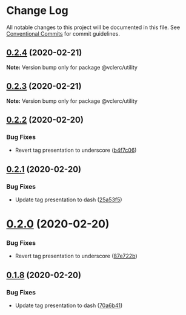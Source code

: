 # Change Log

All notable changes to this project will be documented in this file.
See [Conventional Commits](https://conventionalcommits.org) for commit guidelines.

## [0.2.4](https://github.com/vclerc/console-printer-lerna/compare/v0.2.3...v0.2.4) (2020-02-21)

**Note:** Version bump only for package @vclerc/utility





## [0.2.3](https://github.com/vclerc/console-printer-lerna/compare/v0.2.2...v0.2.3) (2020-02-21)

**Note:** Version bump only for package @vclerc/utility






## [0.2.2](https://github.com/vclerc/console-printer-lerna/compare/v0.2.1...v0.2.2) (2020-02-20)


### Bug Fixes

* Revert tag presentation to underscore ([b4f7c06](https://github.com/vclerc/console-printer-lerna/commit/b4f7c06d50f55e87805ab0fcb1cf323efed688be))





## [0.2.1](https://github.com/vclerc/console-printer-lerna/compare/v0.2.0...v0.2.1) (2020-02-20)


### Bug Fixes

* Update tag presentation to dash ([25a53f5](https://github.com/vclerc/console-printer-lerna/commit/25a53f5b037bf0310e492c99d67025ab8cee65b0))





# [0.2.0](https://github.com/vclerc/console-printer-lerna/compare/v0.1.8...v0.2.0) (2020-02-20)


### Bug Fixes

* Revert tag presentation to underscore ([87e722b](https://github.com/vclerc/console-printer-lerna/commit/87e722b12211cea368bbbc9620cc4081531b93d9))





## [0.1.8](https://github.com/vclerc/console-printer-lerna/compare/v0.1.7...v0.1.8) (2020-02-20)


### Bug Fixes

* Update tag presentation to dash ([70a6b41](https://github.com/vclerc/console-printer-lerna/commit/70a6b41391cb23b62246cd8541df6cb110fbf746))
